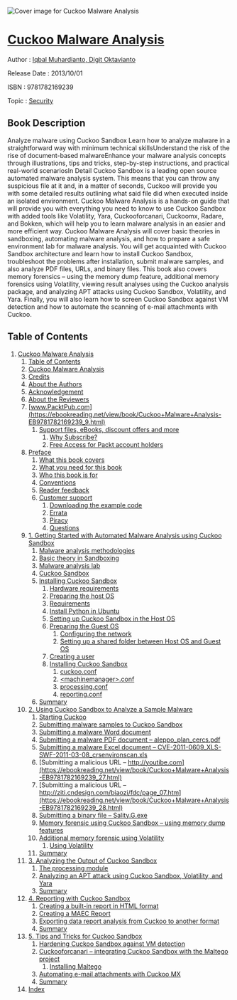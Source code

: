 ![Cover image for Cuckoo Malware Analysis](https://imgdetail.ebookreading.net/cover/cover/security/EB9781782169239.jpg)

[Cuckoo Malware Analysis](https://ebookreading.net/view/book/Cuckoo+Malware+Analysis-EB9781782169239_1.html "Cuckoo Malware Analysis")
====================================================================================================================

Author : [Iqbal Muhardianto](https://ebookreading.net/search/author/Iqbal+Muhardianto),[ Digit Oktavianto](https://ebookreading.net/search/author/+Digit+Oktavianto)

Release Date : 2013/10/01

ISBN : 9781782169239

Topic : [Security](https://ebookreading.net/search/category/security)

Book Description
-----------------

 Analyze malware using Cuckoo Sandbox 
Learn how to analyze malware in a straightforward way with minimum technical skillsUnderstand the risk of the rise of document-based malwareEnhance your malware analysis concepts through illustrations, tips and tricks, step-by-step instructions, and practical real-world scenariosIn Detail
Cuckoo Sandbox is a leading open source automated malware analysis system. This means that you can throw any suspicious file at it and, in a matter of seconds, Cuckoo will provide you with some detailed results outlining what said file did when executed inside an isolated environment.
Cuckoo Malware Analysis is a hands-on guide that will provide you with everything you need to know to use Cuckoo Sandbox with added tools like Volatility, Yara, Cuckooforcanari, Cuckoomx, Radare, and Bokken, which will help you to learn malware analysis in an easier and more efficient way.
Cuckoo Malware Analysis will cover basic theories in sandboxing, automating malware analysis, and how to prepare a safe environment lab for malware analysis. You will get acquainted with Cuckoo Sandbox architecture and learn how to install Cuckoo Sandbox, troubleshoot the problems after installation, submit malware samples, and also analyze PDF files, URLs, and binary files. This book also covers memory forensics – using the memory dump feature, additional memory forensics using Volatility, viewing result analyses using the Cuckoo analysis package, and analyzing APT attacks using Cuckoo Sandbox, Volatility, and Yara.
Finally, you will also learn how to screen Cuckoo Sandbox against VM detection and how to automate the scanning of e-mail attachments with Cuckoo.
              
Table of Contents
-----------------

1. [Cuckoo Malware Analysis](https://ebookreading.net/view/book/Cuckoo+Malware+Analysis-EB9781782169239_3.html)
    1. [Table of Contents](https://ebookreading.net/view/book/Cuckoo+Malware+Analysis-EB9781782169239_2.html)
    1. [Cuckoo Malware Analysis](https://ebookreading.net/view/book/Cuckoo+Malware+Analysis-EB9781782169239_4.html)
    1. [Credits](https://ebookreading.net/view/book/Cuckoo+Malware+Analysis-EB9781782169239_5.html)
    1. [About the Authors](https://ebookreading.net/view/book/Cuckoo+Malware+Analysis-EB9781782169239_6.html)
    1. [Acknowledgement](https://ebookreading.net/view/book/Cuckoo+Malware+Analysis-EB9781782169239_7.html)
    1. [About the Reviewers](https://ebookreading.net/view/book/Cuckoo+Malware+Analysis-EB9781782169239_8.html)
    1. [www.PacktPub.com](https://ebookreading.net/view/book/Cuckoo+Malware+Analysis-EB9781782169239_9.html)
        1. [Support files, eBooks, discount offers and more](https://ebookreading.net/view/book/Cuckoo+Malware+Analysis-EB9781782169239_9.html#ch00lvl3sec01)
            1. [Why Subscribe?](https://ebookreading.net/view/book/Cuckoo+Malware+Analysis-EB9781782169239_9.html#ch00lvl4sec01)
            1. [Free Access for Packt account holders](https://ebookreading.net/view/book/Cuckoo+Malware+Analysis-EB9781782169239_9.html#ch00lvl4sec02)
    1. [Preface](https://ebookreading.net/view/book/Cuckoo+Malware+Analysis-EB9781782169239_10.html)
        1. [What this book covers](https://ebookreading.net/view/book/Cuckoo+Malware+Analysis-EB9781782169239_10.html#ch00lvl1sec02)
        1. [What you need for this book](https://ebookreading.net/view/book/Cuckoo+Malware+Analysis-EB9781782169239_11.html)
        1. [Who this book is for](https://ebookreading.net/view/book/Cuckoo+Malware+Analysis-EB9781782169239_12.html)
        1. [Conventions](https://ebookreading.net/view/book/Cuckoo+Malware+Analysis-EB9781782169239_13.html)
        1. [Reader feedback](https://ebookreading.net/view/book/Cuckoo+Malware+Analysis-EB9781782169239_14.html)
        1. [Customer support](https://ebookreading.net/view/book/Cuckoo+Malware+Analysis-EB9781782169239_15.html)
            1. [Downloading the example code](https://ebookreading.net/view/book/Cuckoo+Malware+Analysis-EB9781782169239_15.html#ch00lvl2sec02)
            1. [Errata](https://ebookreading.net/view/book/Cuckoo+Malware+Analysis-EB9781782169239_15.html#ch00lvl2sec03)
            1. [Piracy](https://ebookreading.net/view/book/Cuckoo+Malware+Analysis-EB9781782169239_15.html#ch00lvl2sec04)
            1. [Questions](https://ebookreading.net/view/book/Cuckoo+Malware+Analysis-EB9781782169239_15.html#ch00lvl2sec05)
    1. [1. Getting Started with Automated Malware Analysis using Cuckoo Sandbox](https://ebookreading.net/view/book/Cuckoo+Malware+Analysis-EB9781782169239_16.html)
        1. [Malware analysis methodologies](https://ebookreading.net/view/book/Cuckoo+Malware+Analysis-EB9781782169239_16.html#ch01lvl1sec08)
        1. [Basic theory in Sandboxing](https://ebookreading.net/view/book/Cuckoo+Malware+Analysis-EB9781782169239_17.html)
        1. [Malware analysis lab](https://ebookreading.net/view/book/Cuckoo+Malware+Analysis-EB9781782169239_18.html)
        1. [Cuckoo Sandbox](https://ebookreading.net/view/book/Cuckoo+Malware+Analysis-EB9781782169239_19.html)
        1. [Installing Cuckoo Sandbox](https://ebookreading.net/view/book/Cuckoo+Malware+Analysis-EB9781782169239_20.html)
            1. [Hardware requirements](https://ebookreading.net/view/book/Cuckoo+Malware+Analysis-EB9781782169239_20.html#ch01lvl2sec06)
            1. [Preparing the host OS](https://ebookreading.net/view/book/Cuckoo+Malware+Analysis-EB9781782169239_20.html#ch01lvl2sec07)
            1. [Requirements](https://ebookreading.net/view/book/Cuckoo+Malware+Analysis-EB9781782169239_20.html#ch01lvl2sec08)
            1. [Install Python in Ubuntu](https://ebookreading.net/view/book/Cuckoo+Malware+Analysis-EB9781782169239_20.html#ch01lvl2sec09)
            1. [Setting up Cuckoo Sandbox in the Host OS](https://ebookreading.net/view/book/Cuckoo+Malware+Analysis-EB9781782169239_20.html#ch01lvl2sec10)
            1. [Preparing the Guest OS](https://ebookreading.net/view/book/Cuckoo+Malware+Analysis-EB9781782169239_20.html#ch01lvl2sec11)
                1. [Configuring the network](https://ebookreading.net/view/book/Cuckoo+Malware+Analysis-EB9781782169239_20.html#ch01lvl3sec02)
                1. [Setting up a shared folder between Host OS and Guest OS](https://ebookreading.net/view/book/Cuckoo+Malware+Analysis-EB9781782169239_20.html#ch01lvl3sec03)
            1. [Creating a user](https://ebookreading.net/view/book/Cuckoo+Malware+Analysis-EB9781782169239_20.html#ch01lvl2sec12)
            1. [Installing Cuckoo Sandbox](https://ebookreading.net/view/book/Cuckoo+Malware+Analysis-EB9781782169239_20.html#ch01lvl2sec13)
                1. [cuckoo.conf](https://ebookreading.net/view/book/Cuckoo+Malware+Analysis-EB9781782169239_20.html#ch01lvl3sec04)
                1. [&lt;machinemanager&gt;.conf](https://ebookreading.net/view/book/Cuckoo+Malware+Analysis-EB9781782169239_20.html#ch01lvl3sec05)
                1. [processing.conf](https://ebookreading.net/view/book/Cuckoo+Malware+Analysis-EB9781782169239_20.html#ch01lvl3sec06)
                1. [reporting.conf](https://ebookreading.net/view/book/Cuckoo+Malware+Analysis-EB9781782169239_20.html#ch01lvl3sec07)
        1. [Summary](https://ebookreading.net/view/book/Cuckoo+Malware+Analysis-EB9781782169239_21.html)
    1. [2. Using Cuckoo Sandbox to Analyze a Sample Malware](https://ebookreading.net/view/book/Cuckoo+Malware+Analysis-EB9781782169239_22.html)
        1. [Starting Cuckoo](https://ebookreading.net/view/book/Cuckoo+Malware+Analysis-EB9781782169239_22.html#ch02lvl1sec14)
        1. [Submitting malware samples to Cuckoo Sandbox](https://ebookreading.net/view/book/Cuckoo+Malware+Analysis-EB9781782169239_23.html)
        1. [Submitting a malware Word document](https://ebookreading.net/view/book/Cuckoo+Malware+Analysis-EB9781782169239_24.html)
        1. [Submitting a malware PDF document – aleppo_plan_cercs.pdf](https://ebookreading.net/view/book/Cuckoo+Malware+Analysis-EB9781782169239_25.html)
        1. [Submitting a malware Excel document – CVE-2011-0609_XLS-SWF-2011-03-08_crsenvironscan.xls](https://ebookreading.net/view/book/Cuckoo+Malware+Analysis-EB9781782169239_26.html)
        1. [Submitting a malicious URL – http://youtibe.com](https://ebookreading.net/view/book/Cuckoo+Malware+Analysis-EB9781782169239_27.html)
        1. [Submitting a malicious URL – http://ziti.cndesign.com/biaozi/fdc/page_07.htm](https://ebookreading.net/view/book/Cuckoo+Malware+Analysis-EB9781782169239_28.html)
        1. [Submitting a binary file – Sality.G.exe](https://ebookreading.net/view/book/Cuckoo+Malware+Analysis-EB9781782169239_29.html)
        1. [Memory forensic using Cuckoo Sandbox – using memory dump features](https://ebookreading.net/view/book/Cuckoo+Malware+Analysis-EB9781782169239_30.html)
        1. [Additional memory forensic using Volatility](https://ebookreading.net/view/book/Cuckoo+Malware+Analysis-EB9781782169239_0.html)
            1. [Using Volatility](https://ebookreading.net/view/book/Cuckoo+Malware+Analysis-EB9781782169239_0.html#ch02lvl2sec14)
        1. [Summary](https://ebookreading.net/view/book/Cuckoo+Malware+Analysis-EB9781782169239_0.html)
    1. [3. Analyzing the Output of Cuckoo Sandbox](https://ebookreading.net/view/book/Cuckoo+Malware+Analysis-EB9781782169239_0.html)
        1. [The processing module](https://ebookreading.net/view/book/Cuckoo+Malware+Analysis-EB9781782169239_0.html#ch03lvl1sec25)
        1. [Analyzing an APT attack using Cuckoo Sandbox, Volatility, and Yara](https://ebookreading.net/view/book/Cuckoo+Malware+Analysis-EB9781782169239_0.html)
        1. [Summary](https://ebookreading.net/view/book/Cuckoo+Malware+Analysis-EB9781782169239_0.html)
    1. [4. Reporting with Cuckoo Sandbox](https://ebookreading.net/view/book/Cuckoo+Malware+Analysis-EB9781782169239_0.html)
        1. [Creating a built-in report in HTML format](https://ebookreading.net/view/book/Cuckoo+Malware+Analysis-EB9781782169239_0.html#ch04lvl1sec28)
        1. [Creating a MAEC Report](https://ebookreading.net/view/book/Cuckoo+Malware+Analysis-EB9781782169239_0.html)
        1. [Exporting data report analysis from Cuckoo to another format](https://ebookreading.net/view/book/Cuckoo+Malware+Analysis-EB9781782169239_0.html)
        1. [Summary](https://ebookreading.net/view/book/Cuckoo+Malware+Analysis-EB9781782169239_0.html)
    1. [5. Tips and Tricks for Cuckoo Sandbox](https://ebookreading.net/view/book/Cuckoo+Malware+Analysis-EB9781782169239_0.html)
        1. [Hardening Cuckoo Sandbox against VM detection](https://ebookreading.net/view/book/Cuckoo+Malware+Analysis-EB9781782169239_0.html#ch05lvl1sec32)
        1. [Cuckooforcanari – integrating Cuckoo Sandbox with the Maltego project](https://ebookreading.net/view/book/Cuckoo+Malware+Analysis-EB9781782169239_0.html)
            1. [Installing Maltego](https://ebookreading.net/view/book/Cuckoo+Malware+Analysis-EB9781782169239_0.html#ch05lvl2sec15)
        1. [Automating e-mail attachments with Cuckoo MX](https://ebookreading.net/view/book/Cuckoo+Malware+Analysis-EB9781782169239_0.html)
        1. [Summary](https://ebookreading.net/view/book/Cuckoo+Malware+Analysis-EB9781782169239_0.html)
    1. [Index](https://ebookreading.net/view/book/Cuckoo+Malware+Analysis-EB9781782169239_0.html)
